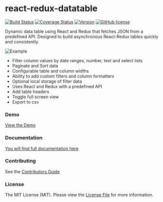 # react-redux-datatable

[![Build Status](https://travis-ci.org/sean-ww/react-redux-datatable.svg?branch=master)](https://travis-ci.org/sean-ww/react-redux-datatable)
[![Coverage Status](https://coveralls.io/repos/github/sean-ww/react-redux-datatable/badge.svg?branch=master)](https://coveralls.io/github/sean-ww/react-redux-datatable?branch=master)
[![Version](https://img.shields.io/npm/v/react-redux-datatable.svg)](https://www.npmjs.org/package/react-redux-datatable)
[![GitHub license](https://img.shields.io/badge/license-MIT-blue.svg)](https://raw.githubusercontent.com/sean-ww/react-redux-datatable/master/LICENSE)

Dynamic data table using React and Redux that fetches JSON from a predefined API. Designed to build asynchronous React-Redux tables quickly and consistently.

![Example](https://github.com/sean-ww/react-redux-datatable/raw/master/react-redux-datatable.png)

* Filter column values by date ranges, number, text and select lists
* Paginate and Sort data
* Configurable table and column widths
* Ability to add custom filters and column formatters
* Optional local storage of filter data
* Uses React and Redux with a predefined API
* Add table headers
* Toggle full screen view
* Export to csv

### Demo

[View the Demo](https://sean-ww.github.io/react-redux-datatable/demo)

### Documentation

[You will find full documentation here](https://sean-ww.github.io/react-redux-datatable)

### Contributing

See the [Contributors Guide](https://github.com/sean-ww/react-datatable/blob/master/CONTRIBUTING.md)

### License

The MIT License (MIT). Please view the [License File](https://github.com/sean-ww/react-datatable/blob/master/LICENSE) for more information.
